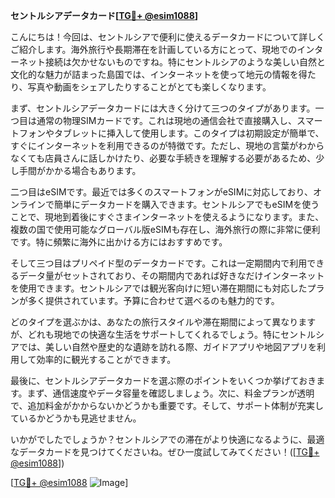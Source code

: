 **セントルシアデータカード[[TG💪+ @esim1088](https://t.me/s/esim1088)]**

こんにちは！今回は、セントルシアで便利に使えるデータカードについて詳しくご紹介します。海外旅行や長期滞在を計画している方にとって、現地でのインターネット接続は欠かせないものですね。特にセントルシアのような美しい自然と文化的な魅力が詰まった島国では、インターネットを使って地元の情報を得たり、写真や動画をシェアしたりすることがとても楽しくなります。

まず、セントルシアデータカードには大きく分けて三つのタイプがあります。一つ目は通常の物理SIMカードです。これは現地の通信会社で直接購入し、スマートフォンやタブレットに挿入して使用します。このタイプは初期設定が簡単で、すぐにインターネットを利用できるのが特徴です。ただし、現地の言葉がわからなくても店員さんに話しかけたり、必要な手続きを理解する必要があるため、少し手間がかかる場合もあります。

二つ目はeSIMです。最近では多くのスマートフォンがeSIMに対応しており、オンラインで簡単にデータカードを購入できます。セントルシアでもeSIMを使うことで、現地到着後にすぐさまインターネットを使えるようになります。また、複数の国で使用可能なグローバル版eSIMも存在し、海外旅行の際に非常に便利です。特に頻繁に海外に出かける方にはおすすめです。

そして三つ目はプリペイド型のデータカードです。これは一定期間内で利用できるデータ量がセットされており、その期間内であれば好きなだけインターネットを使用できます。セントルシアでは観光客向けに短い滞在期間にも対応したプランが多く提供されています。予算に合わせて選べるのも魅力的です。

どのタイプを選ぶかは、あなたの旅行スタイルや滞在期間によって異なりますが、どれも現地での快適な生活をサポートしてくれるでしょう。特にセントルシアでは、美しい自然や歴史的な遺跡を訪れる際、ガイドアプリや地図アプリを利用して効率的に観光することができます。

最後に、セントルシアデータカードを選ぶ際のポイントをいくつか挙げておきます。まず、通信速度やデータ容量を確認しましょう。次に、料金プランが透明で、追加料金がかからないかどうかも重要です。そして、サポート体制が充実しているかどうかも見逃せません。

いかがでしたでしょうか？セントルシアでの滞在がより快適になるように、最適なデータカードを見つけてくださいね。ぜひ一度試してみてください！([[TG💪+ @esim1088](https://t.me/s/esim1088)])

[[TG💪+ @esim1088](https://t.me/s/esim1088) ![Image](https://i.postimg.cc/Y0z9fWf4/image.png)]